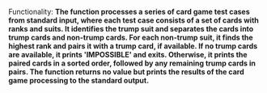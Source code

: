 Functionality: **The function processes a series of card game test cases from standard input, where each test case consists of a set of cards with ranks and suits. It identifies the trump suit and separates the cards into trump cards and non-trump cards. For each non-trump suit, it finds the highest rank and pairs it with a trump card, if available. If no trump cards are available, it prints 'IMPOSSIBLE' and exits. Otherwise, it prints the paired cards in a sorted order, followed by any remaining trump cards in pairs. The function returns no value but prints the results of the card game processing to the standard output.**